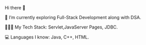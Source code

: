 Hi there 👋
 
🌱 I’m currently exploring Full-Stack Development along with DSA.

🧑🏻‍💻 My Tech Stack: Servlet,JavaServer Pages, JDBC.

💻 Languages I know: Java, C++, HTML.

<!--
**Akriti-Agarwal/Akriti-Agarwal** is a ✨ _special_ ✨ repository because its `README.md` (this file) appears on your GitHub profile.

Here are some ideas to get you started:

- 🔭 I’m currently working on ...
- 🌱 I’m currently learning ...
- 👯 I’m looking to collaborate on ...
- 🤔 I’m looking for help with ...
- 💬 Ask me about ...
- 📫 How to reach me: ...
- 😄 Pronouns: ...
- ⚡ Fun fact: ...
-->
